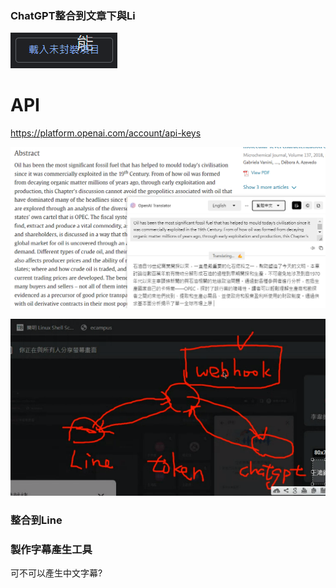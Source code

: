 ### ChatGPT整合到文章下與Li

![picture 1](../../images/d1a5607b77792cb40d56565f3d3582b9575c496f8aca2fb65c3529b81a83c533.png)  

# API
https://platform.openai.com/account/api-keys


![picture 6](../../images/061ea318f35c96fdc7b694446c38f32139c719385074910783a1f054a51a1485.png)  


![picture 7](../../images/07256eb8f86536d5577abfbb8841b430ed246c451dd929ab95f7171a715ac869.png)  

### 整合到Line



### 製作字幕產生工具

可不可以產生中文字幕?